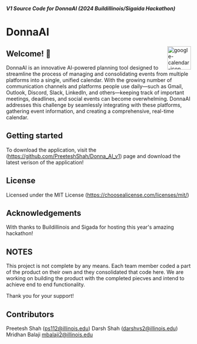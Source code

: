 ***V1 Source Code for DonnaAI (2024 Buildillinois/Sigaida Hackathon)***
# DonnaAI
<img src="resources/icon.png" alt="google-calendar-icon" width="64" height="64" align="right" hspace="0" vspace="3"/>

## Welcome! 👋
DonnaAI is an innovative AI-powered planning tool designed to streamline the process of managing and consolidating events from multiple platforms into a single, unified calendar. With the growing number of communication channels and platforms people use daily—such as Gmail, Outlook, Discord, Slack, LinkedIn, and others—keeping track of important meetings, deadlines, and social events can become overwhelming. DonnaAI addresses this challenge by seamlessly integrating with these platforms, gathering event information, and creating a comprehensive, real-time calendar.

## Getting started
To download the application, visit the (https://github.com/PreeteshShah/Donna_AI_v1) page and download the latest verison of the application!

## License
Licensed under the MIT License (https://choosealicense.com/licenses/mit/)

## Acknowledgements
With thanks to Buildillinois and Sigada for hosting this year's amazing hackathon!

## NOTES
This project is not complete by any means. Each team member coded a part of the product on their own and they consolidated that code here. We are working on building the product with the completed piecves and intend to achieve end to end functionality. 

Thank you for your support!

## Contributors
Preetesh Shah (ps112@illinois.edu)
Darsh Shah (darshvs2@illinois.edu)
Mridhan Balaji mbalaji2@illinois.edu

